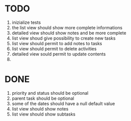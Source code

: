 # TODO

1. inizialize tests
1. the list view should show more complete informations
1. detailed view should show notes and be more complete
1. list view shoud give possibility to create new tasks
1. list view should permit to add notes to tasks
1. list view should permit to delete activities
1. detailed view sould permit to update contents
1. 


# DONE
1. priority and status should be optional
1. parent task should be optional
1. some of the dates should have a null default value
1. list view should show notes
1. list view should show subtasks
